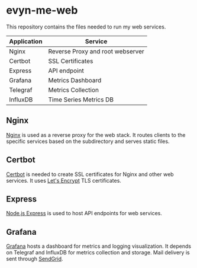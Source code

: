# evyn-me-web
This repository contains the files needed to run my web services.

|  Application  |              Service              |
| ------------- | --------------------------------- |
| Nginx         | Reverse Proxy and root webserver  |
| Certbot       | SSL Certificates                  |
| Express       | API endpoint                      |
| Grafana       | Metrics Dashboard                 |
| Telegraf      | Metrics Collection                |
| InfluxDB      | Time Series Metrics DB            |

## Nginx
[Nginx](https://hub.docker.com/_/nginx) is used as a reverse proxy for the web stack. It routes clients to the specific services based on the subdirectory and serves static files.

## Certbot
[Certbot](https://hub.docker.com/r/certbot/certbot) is needed to create SSL certificates for Nginx and other web services. It uses [Let's Encrypt](https://letsencrypt.org/) TLS certificates.

## Express
[Node.js Express](https://www.npmjs.com/package/express) is used to host API endpoints for web services.

## Grafana
[Grafana](https://hub.docker.com/r/grafana/grafana/) hosts a dashboard for metrics and logging visualization. It depends on Telegraf and InfluxDB for metrics collection and storage. Mail delivery is sent through [SendGrid](https://sendgrid.com).
